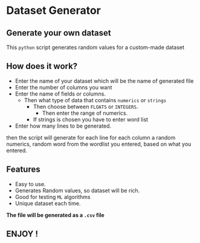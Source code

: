 # Dataset Generator

## Generate your own dataset

This `python` script generates random values for a custom-made dataset

## How does it work?

- Enter the name of your dataset which will be the name of generated file
- Enter the number of columns you want
- Enter the name of fields or columns.
  - Then what type of data that contains `numerics` or `strings`
    - Then choose between `FLOATS` or `INTEGERS`.
      - Then enter the range of numerics.
    - If strings is chosen you have to enter word list
- Enter how many lines to be generated.

then the script will generate for each line for each column a random numerics, random word from the wordlist you entered, based on what you entered.

## Features

- Easy to use.
- Generates Random values, so dataset will be rich.
- Good for testing `ML` algorithms
- Unique dataset each time.

**The file will be generated as a `.csv` file**

## ENJOY !

